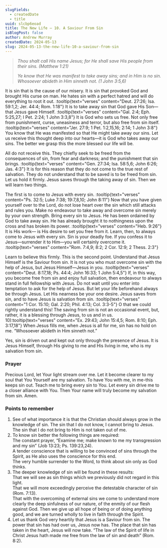 ```yaml
---
slugFields:
  - createdDate
  - title
uuid: slcbp6eoad
title: The New Life – 10. A Saviour From Sin
isBlogPost: false
author: Andrew Murray
createdDate: 2024-05-13
slug: 2024-05-13-the-new-life-10-a-saviour-from-sin
---
```

> *Thou shalt call His name Jesus; for He shall save His people from their sins. (Matthew 1:21)*
>
> *Ye know that He was manifest to take away sins; and in Him is no sin. Whosoever abideth in Him sinneth not. (1 John 3:5,6)*

It is sin that is the cause of our misery. It is sin that provoked God and brought His curse on man. He hates sin with a perfect hatred and will do everything to root it out. :tooltip{text="verses" content="Deut. 27:26; Isa. 59:1,2; Jer. 44:4; Rom. 1:18"} It is to take away sin that God gave His Son—that Jesus gave Himself. :tooltip{text="verses" content="Gal. 2:4; Eph. 5:25,27; I Pet. 2:24; 1 John 3:3,8"} It is God who sets us free. Not only free from punishment, curse, uneasiness and terror, but also free from sin itself. :tooltip{text="verses" content="Jer. 27:9; 1 Pet. 1:2,15,16; 2:14; 1 John 3:8"} You know that He was manifested so that He might take away our sins. Let us receive this thought deep into our hearts—it is God who takes away our sins. The better we grasp this the more blessed our life will be.

All do not receive this. They chiefly seek to be freed from the consequences of sin, from fear and darkness; and the punishment that sin brings. :tooltip{text="verses" content="Gen. 27:34; Isa. 58:5,6; John 6:26; Jas. 4:3"} It is for this reason that they do not come to the true rest of salvation. They do not understand that to be saved is to be freed from sin. Let us hold it firmly. Jesus saves through the taking away of sin. Then we will learn two things.

The first is to come to Jesus with every sin. :tooltip{text="verses" content="Ps. 32:5; Luke 7:38; 19:7,8,10; John 8:11"} Now that you have given yourself over to the Lord, do not lose heart over the sin which still attacks and rules you. Make no endeavour to take away and overcome sin merely by your own strength. Bring every sin to Jesus. He has been ordained by God to take away sin. He has already brought it to nothingness upon the cross and has broken its power. :tooltip{text="verses" content="Heb. 9:26"} It is His work— is His desire to set you free from it. Learn, then, to always come to Jesus with every sin. Sin is your deadly foe. If you confess it to Jesus—surrender it to Him—you will certainly overcome it. :tooltip{text="verses" content="Rom. 7:4,9; 8:2; 2 Cor. 12:9; 2 Thess. 2:3"}

Learn to believe this firmly. This is the second point. Understand that Jesus Himself is the Saviour from sin. It is not you who must overcome sin with the help of Jesus, but Jesus Himself—Jesus in you. :tooltip{text="verses" content="Deut. 8:17,18; Ps. 44:4; John 16:33; 1 John 5:4,5"} If, in this way, you become free from sin and enjoy full salvation, then endeavour to always stand in full fellowship with Jesus. Do not wait until you enter into temptation to ask for the help of Jesus. But let your life beforehand always be through Jesus. Let His nearness be your one desire. Jesus saves from sin, and to have Jesus is salvation from sin. :tooltip{text="verses" content="1 Cor. 15:10; Gal. 2:20; Phil. 4:13; Col. 3:3-5"} O that we could rightly understand this! The saving from sin is not an occasional event, but, rather, it is a blessing through Jesus, to us and in us. 10):tooltip{text="verses" content="Ex. 29:43; John 15:4,5; Rom. 8:10; Eph. 3:17,18"} When Jesus fills me, when Jesus is all for me, sin has no hold on me. “Whosoever abideth in Him sinneth not.”

Yes, sin is driven out and kept out only through the presence of Jesus. It is Jesus Himself, through His giving to me and His living in me, who is my salvation from sin.

### Prayer

Precious Lord, let Your light stream over me. Let it become clearer to my soul that You Yourself are my salvation. To have You with me, in me-this keeps sin out. Teach me to bring every sin to You. Let every sin drive me to a closer alliance with You. Then Your name will truly become my salvation from sin. Amen.



### Points to remember

1. See of what importance it is that the Christian should always grow in the knowledge of sin. The sin that I do not know, I cannot bring to Jesus. The sin that I do not bring to Him is not taken out of me.
2. To know sin better the following things are required: \
   The constant prayer, “Examine me; make known to me my transgression and my sin” (Job 13:23; Ps. 139:23,24).\
   A tender conscience that is willing to be convinced of sins through the Spirit, as He also uses the conscience for this end.\
   The very humble surrender to the Word, to think about sin only as God thinks.
3. The deeper knowledge of sin will be found in these results:\
   That we will see as sin things which we previously did not regard in this light.\
   That we will more exceedingly perceive the detestable character of sin (Rom. 7:13).\
   That with the overcoming of external sins we come to understand more clearly the deep sinfulness of our nature, of the enmity of our flesh against God. Then we give up all hope of being or of doing anything good, and we are turned wholly to live in faith through the Spirit.
4. Let us thank God very heartily that Jesus is a Saviour from sin. The power that sin has had over us, Jesus now has. The place that sin has taken in the heart, Jesus will now take. “The law of the Spirit of life in Christ Jesus hath made me free from the law of sin and death” (Rom. 8:2).
